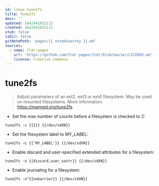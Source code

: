 ```yaml
---
id: linux.tune2fs
title: Tune2fs
desc: ''
updated: 1642441815115
created: 1642441815115
stub: false
isDir: false
gitNotePath: 'pages/{{ noteHiearchy }}.md'
sources:
  - name: tldr-pages
    url: 'https://github.com/tldr-pages/tldr/blob/master/LICENSE.md'
    license: Creative Commons
---
```

# tune2fs

> Adjust parameters of an ext2, ext3 or ext4 filesystem.
> May be used on mounted filesystems.
> More information: <https://manned.org/tune2fs>.

- Set the max number of counts before a filesystem is checked to 2:

`tune2fs -c {{2}} {{/dev/sdXN}}`

- Set the filesystem label to MY_LABEL:

`tune2fs -L {{'MY_LABEL'}} {{/dev/sdXN}}`

- Enable discard and user-specified extended attributes for a filesystem:

`tune2fs -o {{discard,user_xattr}} {{/dev/sdXN}}`

- Enable journaling for a filesystem:

`tune2fs -o^{{nobarrier}} {{/dev/sdXN}}`


